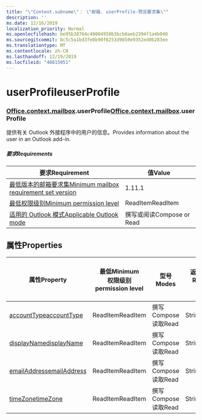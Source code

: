 ```yaml
---
title: "\"Context.subname\"： \"邮箱. userProfile-预览要求集\""
description: ''
ms.date: 12/16/2019
localization_priority: Normal
ms.openlocfilehash: be95b38764c49084950b3bcb0aeb2394f1a4b940
ms.sourcegitcommit: 8c5c5a1bd3fe8b90f6253d9850e9352ed0b283ee
ms.translationtype: MT
ms.contentlocale: zh-CN
ms.lasthandoff: 12/19/2019
ms.locfileid: "40815051"
---
```

# <a name="userprofile"></a><span data-ttu-id="2a576-102">userProfile</span><span class="sxs-lookup"><span data-stu-id="2a576-102">userProfile</span></span>

### <a name="officeofficemdcontextofficecontextmdmailboxofficecontextmailboxmduserprofile"></a><span data-ttu-id="2a576-103">[Office](office.md)[.context](office.context.md)[.mailbox](office.context.mailbox.md).userProfile</span><span class="sxs-lookup"><span data-stu-id="2a576-103">[Office](office.md)[.context](office.context.md)[.mailbox](office.context.mailbox.md).userProfile</span></span>

<span data-ttu-id="2a576-104">提供有关 Outlook 外接程序中的用户的信息。</span><span class="sxs-lookup"><span data-stu-id="2a576-104">Provides information about the user in an Outlook add-in.</span></span>

##### <a name="requirements"></a><span data-ttu-id="2a576-105">要求</span><span class="sxs-lookup"><span data-stu-id="2a576-105">Requirements</span></span>

|<span data-ttu-id="2a576-106">要求</span><span class="sxs-lookup"><span data-stu-id="2a576-106">Requirement</span></span>| <span data-ttu-id="2a576-107">值</span><span class="sxs-lookup"><span data-stu-id="2a576-107">Value</span></span>|
|---|---|
|[<span data-ttu-id="2a576-108">最低版本的邮箱要求集</span><span class="sxs-lookup"><span data-stu-id="2a576-108">Minimum mailbox requirement set version</span></span>](../../requirement-sets/outlook-api-requirement-sets.md)| <span data-ttu-id="2a576-109">1.1</span><span class="sxs-lookup"><span data-stu-id="2a576-109">1.1</span></span>|
|[<span data-ttu-id="2a576-110">最低权限级别</span><span class="sxs-lookup"><span data-stu-id="2a576-110">Minimum permission level</span></span>](/outlook/add-ins/understanding-outlook-add-in-permissions)| <span data-ttu-id="2a576-111">ReadItem</span><span class="sxs-lookup"><span data-stu-id="2a576-111">ReadItem</span></span>|
|[<span data-ttu-id="2a576-112">适用的 Outlook 模式</span><span class="sxs-lookup"><span data-stu-id="2a576-112">Applicable Outlook mode</span></span>](/outlook/add-ins/#extension-points)| <span data-ttu-id="2a576-113">撰写或阅读</span><span class="sxs-lookup"><span data-stu-id="2a576-113">Compose or Read</span></span>|

## <a name="properties"></a><span data-ttu-id="2a576-114">属性</span><span class="sxs-lookup"><span data-stu-id="2a576-114">Properties</span></span>

| <span data-ttu-id="2a576-115">属性</span><span class="sxs-lookup"><span data-stu-id="2a576-115">Property</span></span> | <span data-ttu-id="2a576-116">最低</span><span class="sxs-lookup"><span data-stu-id="2a576-116">Minimum</span></span><br><span data-ttu-id="2a576-117">权限级别</span><span class="sxs-lookup"><span data-stu-id="2a576-117">permission level</span></span> | <span data-ttu-id="2a576-118">型号</span><span class="sxs-lookup"><span data-stu-id="2a576-118">Modes</span></span> | <span data-ttu-id="2a576-119">返回类型</span><span class="sxs-lookup"><span data-stu-id="2a576-119">Return type</span></span> | <span data-ttu-id="2a576-120">最低</span><span class="sxs-lookup"><span data-stu-id="2a576-120">Minimum</span></span><br><span data-ttu-id="2a576-121">要求集</span><span class="sxs-lookup"><span data-stu-id="2a576-121">requirement set</span></span> |
|---|---|---|---|:---:|
| [<span data-ttu-id="2a576-122">accountType</span><span class="sxs-lookup"><span data-stu-id="2a576-122">accountType</span></span>](/javascript/api/outlook/office.userprofile?view=outlook-js-preview#accounttype) | <span data-ttu-id="2a576-123">ReadItem</span><span class="sxs-lookup"><span data-stu-id="2a576-123">ReadItem</span></span> | <span data-ttu-id="2a576-124">撰写</span><span class="sxs-lookup"><span data-stu-id="2a576-124">Compose</span></span><br><span data-ttu-id="2a576-125">读取</span><span class="sxs-lookup"><span data-stu-id="2a576-125">Read</span></span> | <span data-ttu-id="2a576-126">String</span><span class="sxs-lookup"><span data-stu-id="2a576-126">String</span></span> | [<span data-ttu-id="2a576-127">1.6</span><span class="sxs-lookup"><span data-stu-id="2a576-127">1.6</span></span>](../requirement-set-1.6/outlook-requirement-set-1.6.md) |
| [<span data-ttu-id="2a576-128">displayName</span><span class="sxs-lookup"><span data-stu-id="2a576-128">displayName</span></span>](/javascript/api/outlook/office.userprofile?view=outlook-js-preview#displayname) | <span data-ttu-id="2a576-129">ReadItem</span><span class="sxs-lookup"><span data-stu-id="2a576-129">ReadItem</span></span> | <span data-ttu-id="2a576-130">撰写</span><span class="sxs-lookup"><span data-stu-id="2a576-130">Compose</span></span><br><span data-ttu-id="2a576-131">读取</span><span class="sxs-lookup"><span data-stu-id="2a576-131">Read</span></span> | <span data-ttu-id="2a576-132">String</span><span class="sxs-lookup"><span data-stu-id="2a576-132">String</span></span> | [<span data-ttu-id="2a576-133">1.1</span><span class="sxs-lookup"><span data-stu-id="2a576-133">1.1</span></span>](../requirement-set-1.1/outlook-requirement-set-1.1.md) |
| [<span data-ttu-id="2a576-134">emailAddress</span><span class="sxs-lookup"><span data-stu-id="2a576-134">emailAddress</span></span>](/javascript/api/outlook/office.userprofile?view=outlook-js-preview#emailaddress) | <span data-ttu-id="2a576-135">ReadItem</span><span class="sxs-lookup"><span data-stu-id="2a576-135">ReadItem</span></span> | <span data-ttu-id="2a576-136">撰写</span><span class="sxs-lookup"><span data-stu-id="2a576-136">Compose</span></span><br><span data-ttu-id="2a576-137">读取</span><span class="sxs-lookup"><span data-stu-id="2a576-137">Read</span></span> | <span data-ttu-id="2a576-138">String</span><span class="sxs-lookup"><span data-stu-id="2a576-138">String</span></span> | [<span data-ttu-id="2a576-139">1.1</span><span class="sxs-lookup"><span data-stu-id="2a576-139">1.1</span></span>](../requirement-set-1.1/outlook-requirement-set-1.1.md) |
| [<span data-ttu-id="2a576-140">timeZone</span><span class="sxs-lookup"><span data-stu-id="2a576-140">timeZone</span></span>](/javascript/api/outlook/office.userprofile?view=outlook-js-preview#timezone) | <span data-ttu-id="2a576-141">ReadItem</span><span class="sxs-lookup"><span data-stu-id="2a576-141">ReadItem</span></span> | <span data-ttu-id="2a576-142">撰写</span><span class="sxs-lookup"><span data-stu-id="2a576-142">Compose</span></span><br><span data-ttu-id="2a576-143">读取</span><span class="sxs-lookup"><span data-stu-id="2a576-143">Read</span></span> | <span data-ttu-id="2a576-144">String</span><span class="sxs-lookup"><span data-stu-id="2a576-144">String</span></span> | [<span data-ttu-id="2a576-145">1.1</span><span class="sxs-lookup"><span data-stu-id="2a576-145">1.1</span></span>](../requirement-set-1.1/outlook-requirement-set-1.1.md) |
